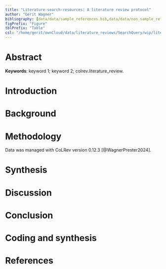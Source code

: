 ```yaml
---
title: "Literature-search-resources: A literature review protocol"
author: "Gerit Wagner"
bibliography: [data/data/sample_references.bib,data/data/non_sample_references.bib]
figPrefix: "Figure"
tblPrefix: "Table"
csl: "/home/gerit/ownCloud/data/literature_reviews/SearchQuery/wip/literature-search-resources/data/data/apa.csl"
---
```


# Abstract

**Keywords**: keyword 1; keyword 2; colrev.literature_review.

# Introduction

# Background

# Methodology

Data was managed with CoLRev version 0.12.3 [@WagnerPrester2024].

# Synthesis

# Discussion

# Conclusion

<!--
# Appendix

## Declarations

## List of contributors

## Project timeline

## Software tools

## Publication plan
 -->

# Coding and synthesis

<!-- NEW_RECORD_SOURCE -->

# References
